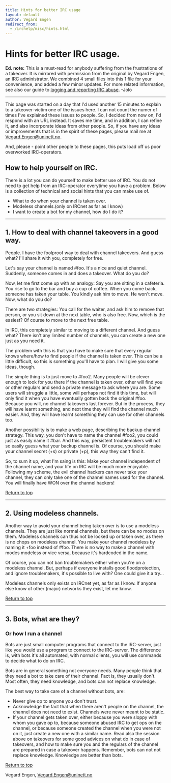 ```yaml
---
title: Hints for better IRC usage
layout: default
author: Vegard Engen
redirect_from:
  - /irchelp/misc/hints.html
---
```


# Hints for better IRC usage.

**Ed. note:** This is a must-read for anybody suffering from the frustrations of a takeover. It is mirrored with permission from the original by Vegard Engen, an IRC administrator. We combined 4 small files into this 1 file for your convenience, and added a few minor updates. For more related information, see also our guide to [logging and reporting IRC abuse](/security/irclog.html). -Jolo

* * *

This page was started on a day that I'd used another 15 minutes to explain to
a takeover-victim one of the issues here. I can not count the numer of times
I've explained these issues to people. So, I decided from now on, I'd respond
with an URL instead. It saves me time, and in addition, I can refine it, and
also incorporate ideas from other people. So, if you have any ideas or
improvements that is in the spirit of these pages, please mail me at
<Vegard.Engen@uninett.no>.

And, please - point other people to these pages, this puts load off us poor
overworked IRC-operators.

## How to help yourself on IRC.

There is a lot you can do yourself to make better use of IRC. You do not need
to get help from an IRC-operator everytime you have a problem. Below is a
collection of technical and social hints that you can make use of.

  * What to do when your channel is taken over.
  * Modeless channels.(only on IRCnet as far as I know)
  * I want to create a bot for my channel, how do I do it?

* * *

## 1. How to deal with channel takeovers in a good way.

People. I have the foolproof way to deal with channel takeovers. And guess
what? I'll share it with you, completely for free.

Let's say your channel is named #foo. It's a nice and quiet channel. Suddenly,
someone comes in and does a takeover. What do you do?

Now, let me first come up with an analogy: Say you are sitting in a cafeteria.
You rise to go to the bar and buy a cup of coffee. When you come back, someone
has taken your table. You kindly ask him to move. He won't move. Now, what do
you do?

There are two strategies: You call for the waiter, and ask him to remove that
person, or you sit down at the next table, who is also free. Now, which is the
easiest? Of course to move to the next free table.

In IRC, this completely similar to moving to a different channel. And guess
what? There isn't any limited number of channels, you can create a new one
just as you need it.

The problem with this is that you have to make sure that every regular knows
where/how to find people if the channel is taken over. This can be a little
difficult, so this is something you'll have to plan. I will give you some
ideas, though.

The simple thing is to just move to #foo2. Many people will be clever enough
to look for you there if the channel is taken over, other will find you or
other regulars and send a private message to ask where you are. Some users
will struggle a little, some will perhaps not find it this time, but will only
find it when you have eventually gotten back the original #foo. Because you
will, no channel takeovers last forever. But in the process, they will have
learnt something, and next time they will find the channel much easier. And,
they will have learnt something they can use for other channels too.

Another possibility is to make a web page, describing the backup channel
strategy. This way, you don't have to name the channel #foo2, you could just
as easily name it #bar. And this way, persistent troublemakers will not so
easily guess what your backup channel is. Of course, you should make your
channel secret (+s) or private (+p), this way they can't find it.

So, to sum it up, what I'm saing is this: Make your channel independent of the
channel name, and your life on IRC will be much more enjoyable. Following my
scheme, the evil channel hackers can never take your channel, they can only
take one of the channel names used for the channel. You will finally have WON
over the channel hackers!

[ Return to top ](#top)

* * *

## 2. Using modeless channels.

Another way to avoid your channel being taken over is to use a modeless
channels. They are just like normal channels, but there can be no modes on
them. Modeless channels can thus not be locked up or taken over, as there is
no chops on modeless channel. You make your channel modeless by naming it +foo
instead of #foo. There is no way to make a channel with modes modeless or vice
versa, because it's hardcoded in the name.

Of course, you can not ban troublemakers either when you're on a modeless
channel. But, perhaps if everyone installs good floodprotection, and ignore
troublemakers, it's possible to live with? One could give it a try...

Modeless channels only exists on IRCnet yet, as far as I know. If anyone else
know of other (major) networks they exist, let me know.

[ Return to top ](#top)

* * *

## 3. Bots, what are they?

### Or how I run a channel

Bots are just small computer programs that connect to the IRC-server, just
like you would use a program to connect to the IRC-server. The difference is,
with bots it's all automated, with normal clients, you will use commands to
decide what to do on IRC.

Bots are in general something not everyone needs. Many people think that they
need a bot to take care of their channel. Fact is, they usually don't. Most
often, they need knowledge, and bots can not replace knowledge.

The best way to take care of a channel without bots, are:

  * Never give op to anyone you don't trust.
  * Acknowledge the fact that when there aren't people on the channel, the channel does not need to exist. Channels were never meant to be static.
  * If your channel gets taken over, either because you were sloppy with whom you gave op to, because someone abused IRC to get ops on the channel, or because someone created the channel when you were not on it, just create a new one with a similar name.  Read also the session above on takeovers for some good advices on what do in case of takeovers, and how to make sure you and the regulars of the channel are prepared in case a takeover happens. Remember, bots can not not replace knowledge. Knowledge are better than bots.

[ Return to top ](#top)

Vegard Engen, Vegard.Engen@uninett.no
